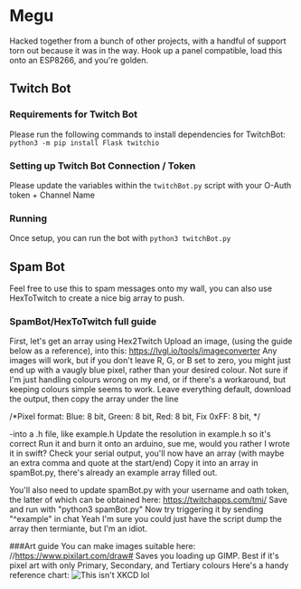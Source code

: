 # Megu

Hacked together from a bunch of other projects, with a handful of support torn out because it was in the way.
Hook up a panel compatible, load this onto an ESP8266, and you're golden.

## Twitch Bot

### Requirements for Twitch Bot
Please run the following commands to install dependencies for TwitchBot: `python3 -m pip install Flask twitchio`

### Setting up Twitch Bot Connection / Token
Please update the variables within the `twitchBot.py` script with your O-Auth token + Channel Name

### Running 
Once setup, you can run the bot with `python3 twitchBot.py`


## Spam Bot
Feel free to use this to spam messages onto my wall, you can also use HexToTwitch to create a nice big array to push.

### SpamBot/HexToTwitch full guide
First, let's get an array using Hex2Twitch
Upload an image, (using the guide below as a reference), into this: https://lvgl.io/tools/imageconverter
Any images will work, but if you don't leave R, G, or B set to zero, you might just end up with a vaugly blue pixel, rather than your desired colour.
Not sure if I'm just handling colours wrong on my end, or if there's a workaround, but keeping colours simple seems to work.
Leave everything default, download the output, then copy the array under the line

/*Pixel format: Blue: 8 bit, Green: 8 bit, Red: 8 bit, Fix 0xFF: 8 bit, */

-into a .h file, like example.h
Update the resolution in example.h so it's correct
Run it and burn it onto an arduino, sue me, would you rather I wrote it in swift?
Check your serial output, you'll now have an array (with maybe an extra comma and quote at the start/end)
Copy it into an array in spamBot.py, there's already an example array filled out.

You'll also need to update spamBot.py with your username and oath token, the latter of which can be obtained here: https://twitchapps.com/tmi/
Save and run with "python3 spamBot.py"
Now try triggering it by sending "^example" in chat
Yeah I'm sure you could just have the script dump the array then termiante, but I'm an idiot.

###Art guide
You can make images suitable here: //https://www.pixilart.com/draw#
Saves you loading up GIMP.
Best if it's pixel art with only Primary, Secondary, and Tertiary colours
Here's a handy reference chart:
![This isn't XKCD lol](https://cdn.sparkfun.com/assets/learn_tutorials/7/1/0/TertiaryColorWheel_Chart.png)
